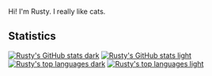 <!---
RustyBust/RustyBust is a ✨ special ✨ repository because its `README.md` (this file) appears on your GitHub profile.
You can click the Preview link to take a look at your changes.
--->
Hi! I'm Rusty. I really like cats.

## Statistics

<!--
![Rusty's GitHub stats](https://github-readme-stats.vercel.app/api?username=rustykitty&show_icons=true&count_private=true) 
-->
[![Rusty's GitHub stats dark](https://github-readme-stats.vercel.app/api?username=rustykitty&show_icons=true&theme=dark&count_private=true#gh-dark-mode-only)](https://github.com/anuraghazra/github-readme-stats#gh-dark-mode-only)
[![Rusty's GitHub stats light](https://github-readme-stats.vercel.app/api?username=rustykitty&show_icons=true&theme=default&count_private=true#gh-light-mode-only)](https://github.com/anuraghazra/github-readme-stats#gh-light-mode-only)
<br>
[![Rusty's top languages dark](https://github-readme-stats.vercel.app/api/top-langs/?username=rustykitty&count_private=true#gh-dark-mode-only)](https://github.com/anuraghazra/github-readme-stats#gh-dark-mode-only)
[![Rusty's top languages light](https://github-readme-stats.vercel.app/api/top-langs/?username=rustykitty&count_private=true#gh-light-mode-only)](https://github.com/anuraghazra/github-readme-stats#gh-light-mode-only)
